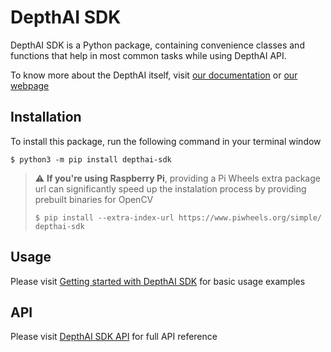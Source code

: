 # DepthAI SDK

DepthAI SDK is a Python package, containing convenience classes and functions that help in most common tasks while using DepthAI API.

To know more about the DepthAI itself, visit [our documentation](https://docs.luxonis.com/projects/sdk/en/latest/) or [our webpage](https://luxonis.com)

## Installation

To install this package, run the following command in your terminal window

```
$ python3 -m pip install depthai-sdk
```

> :warning: **If you're using Raspberry Pi**, providing a Pi Wheels extra package url can significantly speed up the instalation process by providing prebuilt binaries for OpenCV
> ```
> $ pip install --extra-index-url https://www.piwheels.org/simple/ depthai-sdk
> ```

## Usage

Please visit [Getting started with DepthAI SDK](https://docs.luxonis.com/projects/sdk/en/latest/getting_started/) for basic usage examples


## API

Please visit [DepthAI SDK API](https://docs.luxonis.com/projects/sdk/en/latest/api/) for full API reference
